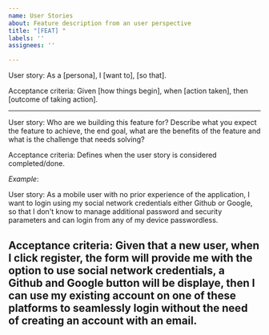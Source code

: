 ```yaml
---
name: User Stories
about: Feature description from an user perspective
title: "[FEAT] "
labels: ''
assignees: ''

---
```


User story:
As a [persona], I [want to], [so that]. 


Acceptance criteria:
Given [how things begin], when [action taken], then [outcome of taking action].

--- 
User story:
Who are we building this feature for? Describe what you expect the feature to achieve, the end goal, what are the benefits of the feature and what is the challenge that needs solving?

Acceptance criteria:
Defines when the user story is considered completed/done.

*Example*:

User story:
As a mobile user with no prior experience of the application, I want to login using my social network credentials either Github or Google, so that I don't know to manage additional password and security parameters and can login from any of my device passwordless.  

Acceptance criteria:
Given that a new user, when I click register, the form will provide me with the option to use social network credentials, a Github and Google button will be displaye, then I can use my existing account on one of these platforms to seamlessly login without the need of creating an account with an email.
---